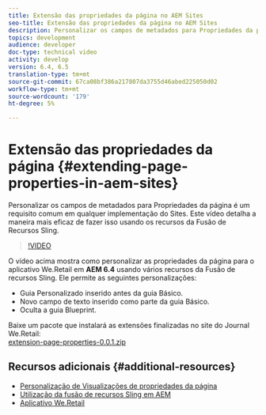 ```yaml
---
title: Extensão das propriedades da página no AEM Sites
seo-title: Extensão das propriedades da página no AEM Sites
description: Personalizar os campos de metadados para Propriedades da página é um requisito comum em qualquer implementação do Sites. Este vídeo detalha a maneira mais eficaz de fazer isso usando os recursos da Fusão de Recursos Sling.
topics: development
audience: developer
doc-type: technical video
activity: develop
version: 6.4, 6.5
translation-type: tm+mt
source-git-commit: 67ca08bf386a217807da3755d46abed225050d02
workflow-type: tm+mt
source-wordcount: '179'
ht-degree: 5%

---
```



# Extensão das propriedades da página {#extending-page-properties-in-aem-sites}

Personalizar os campos de metadados para Propriedades da página é um requisito comum em qualquer implementação do Sites. Este vídeo detalha a maneira mais eficaz de fazer isso usando os recursos da Fusão de Recursos Sling.

>[!VIDEO](https://video.tv.adobe.com/v/25173?quality=9&learn=on)

O vídeo acima mostra como personalizar as propriedades da página para o aplicativo We.Retail em **AEM 6.4** usando vários recursos da Fusão de recursos Sling. Ele permite as seguintes personalizações:

* Guia Personalizado inserido antes da guia Básico.
* Novo campo de texto inserido como parte da guia Básico.
* Oculta a guia Blueprint.

Baixe um pacote que instalará as extensões finalizadas no site do Journal We.Retail:\
[extension-page-properties-0.0.1.zip](assets/extend-page-properties-0011.zip)

## Recursos adicionais {#additional-resources}

* [Personalização de Visualizações de propriedades da página](https://docs.adobe.com/docs/en/aem/6-5/develop/extending/customizing-page-properties/page-properties-views.html)
* [Utilização da fusão de recursos Sling em AEM](https://helpx.adobe.com/experience-manager/6-5/sites/developing/using/sling-resource-merger.html)
* [Aplicativo We.Retail](https://github.com/Adobe-Marketing-Cloud/aem-sample-we-retail)
